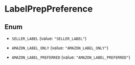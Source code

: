 
# LabelPrepPreference

## Enum


* `SELLER_LABEL` (value: `"SELLER_LABEL"`)

* `AMAZON_LABEL_ONLY` (value: `"AMAZON_LABEL_ONLY"`)

* `AMAZON_LABEL_PREFERRED` (value: `"AMAZON_LABEL_PREFERRED"`)



